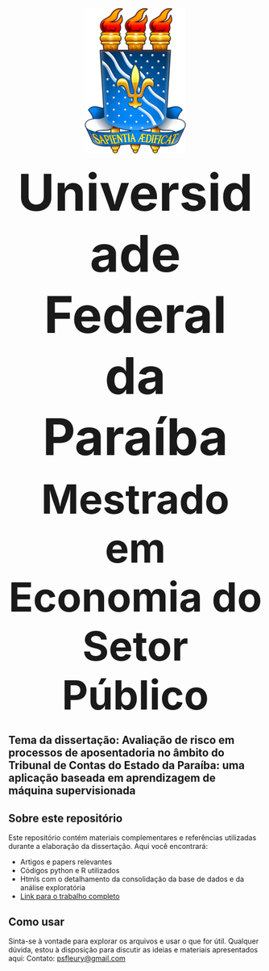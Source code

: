<div align="center"><img src="Brasão_UFPB.png" alt="UFPB"></div>

<p align="center">  <span style="font-size: 100px;"><strong>Universidade Federal da Paraíba</strong></span></p>

<p align="center">  <span style="font-size: 80px;"><strong>Mestrado em Economia do Setor Público</strong></span></p>

## Tema da dissertação: Avaliação de risco em processos de aposentadoria no âmbito do Tribunal de Contas do Estado da Paraíba: uma aplicação baseada em aprendizagem de máquina supervisionada

## Sobre este repositório
Este repositório contém materiais complementares e referências utilizadas durante a elaboração da dissertação. Aqui você encontrará:
- Artigos e papers relevantes
- Códigos python e R utilizados
- Htmls com o detalhamento da consolidação da base de dados e da análise exploratória
- [Link para o trabalho completo](link-para-o-seu-trabalho)

## Como usar
Sinta-se à vontade para explorar os arquivos e usar o que for útil. Qualquer dúvida, estou à disposição para discutir as ideias e materiais apresentados aqui:
Contato: psfleury@gmail.com

